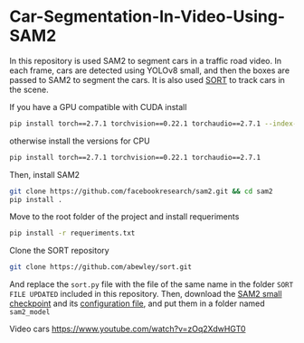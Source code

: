 # Car-Segmentation-In-Video-Using-SAM2

In this repository is used SAM2 to segment cars in a traffic road video. In each frame, cars are detected using YOLOv8 small, and then the boxes are passed to SAM2 to segment the cars. It is also used [SORT](https://github.com/abewley/sort) to track cars in the scene.

If you have a GPU compatible with CUDA install

```bash
pip install torch==2.7.1 torchvision==0.22.1 torchaudio==2.7.1 --index-url https://download.pytorch.org/whl/cu118
```

otherwise install the versions for CPU

```bash
pip install torch==2.7.1 torchvision==0.22.1 torchaudio==2.7.1
```

Then, install SAM2

```bash
git clone https://github.com/facebookresearch/sam2.git && cd sam2
pip install .
```

Move to the root folder of the project and install requeriments

```bash
pip install -r requeriments.txt
```

Clone the SORT repository

```bash
git clone https://github.com/abewley/sort.git
```
And replace the `sort.py` file with the file of the same name in the folder `SORT FILE UPDATED` included in this repository. Then, download the [SAM2 small checkpoint](https://dl.fbaipublicfiles.com/segment_anything_2/092824/sam2.1_hiera_small.pt) and its [configuration file](https://github.com/facebookresearch/sam2/blob/main/sam2/configs/sam2.1/sam2.1_hiera_s.yaml), and put them in a folder named `sam2_model`






Video cars
https://www.youtube.com/watch?v=zOq2XdwHGT0












